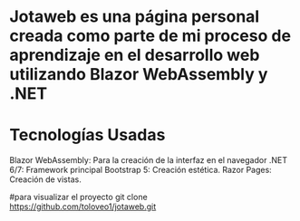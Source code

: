 # Jotaweb es una página personal creada como parte de mi proceso de aprendizaje en el desarrollo web utilizando Blazor WebAssembly y .NET

# Tecnologías Usadas

Blazor WebAssembly: Para la creación de la interfaz en el navegador
.NET 6/7: Framework principal
Bootstrap 5: Creación estética.
Razor Pages: Creación de vistas.

#para visualizar el proyecto
git clone https://github.com/toloveo1/jotaweb.git


